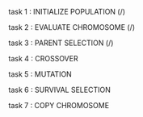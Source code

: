 task 1 : INITIALIZE POPULATION (/)

task 2 : EVALUATE CHROMOSOME (/)

task 3 : PARENT SELECTION (/)

task 4 : CROSSOVER

task 5 : MUTATION

task 6 : SURVIVAL SELECTION

task 7 : COPY CHROMOSOME

